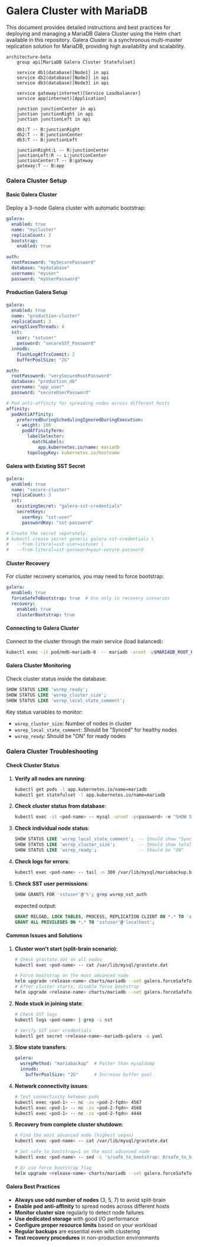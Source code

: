 # Galera Cluster with MariaDB

This document provides detailed instructions and best practices for deploying and managing a MariaDB Galera Cluster using the Helm chart available in this repository. Galera Cluster is a synchronous multi-master replication solution for MariaDB, providing high availability and scalability.

```mermaid
architecture-beta
    group api[MariaDB Galera Cluster Statefulset]

    service db1(database)[Node1] in api
    service db2(database)[Node2] in api
    service db3(database)[Node3] in api

    service gateway(internet)[Service Loadbalancer]
    service app(internet)[Application]

    junction junctionCenter in api
    junction junctionRight in api
    junction junctionLeft in api

    db1:T -- B:junctionRight
    db2:T -- B:junctionCenter
    db3:T -- B:junctionLeft

    junctionRight:L -- R:junctionCenter
    junctionLeft:R -- L:junctionCenter
    junctionCenter:T -- B:gateway
    gateway:T -- B:app
```



### Galera Cluster Setup

#### Basic Galera Cluster

Deploy a 3-node Galera cluster with automatic bootstrap:

```yaml
galera:
  enabled: true
  name: "mycluster"
  replicaCount: 3
  bootstrap:
    enabled: true

auth:
  rootPassword: "mySecurePassword"
  database: "mydatabase"
  username: "myuser"
  password: "myUserPassword"
```

#### Production Galera Setup

```yaml
galera:
  enabled: true
  name: "production-cluster"
  replicaCount: 3
  wsrepSlaveThreads: 4
  sst:
    user: "sstuser"
    password: "secureSST_Password"
  innodb:
    flushLogAtTrxCommit: 2
    bufferPoolSize: "2G"

auth:
  rootPassword: "verySecureRootPassword"
  database: "production_db"
  username: "app_user"
  password: "secureUserPassword"

# Pod anti-affinity for spreading nodes across different hosts
affinity:
  podAntiAffinity:
    preferredDuringSchedulingIgnoredDuringExecution:
    - weight: 100
      podAffinityTerm:
        labelSelector:
          matchLabels:
            app.kubernetes.io/name: mariadb
        topologyKey: kubernetes.io/hostname
```

#### Galera with Existing SST Secret

```yaml
galera:
  enabled: true
  name: "secure-cluster"
  replicaCount: 3
  sst:
    existingSecret: "galera-sst-credentials"
    secretKeys:
      userKey: "sst-user"
      passwordKey: "sst-password"

# Create the secret separately:
# kubectl create secret generic galera-sst-credentials \
#   --from-literal=sst-user=sstuser \
#   --from-literal=sst-password=your-secure-password
```

#### Cluster Recovery

For cluster recovery scenarios, you may need to force bootstrap:

```yaml
galera:
  enabled: true
  forceSafeToBootstrap: true  # Use only in recovery scenarios
  recovery:
    enabled: true
    clusterBootstrap: true
```

#### Connecting to Galera Cluster

Connect to the cluster through the main service (load balanced):

```bash
kubectl exec -it pod/mdb-mariadb-0  -- mariadb -uroot -p$MARIADB_ROOT_PASSWORD -e \"SHOW GLOBAL STATUS LIKE 'wsrep_cluster%'\"
```


#### Galera Cluster Monitoring

Check cluster status inside the database:

```sql
SHOW STATUS LIKE 'wsrep_ready';
SHOW STATUS LIKE 'wsrep_cluster_size';
SHOW STATUS LIKE 'wsrep_local_state_comment';
```

Key status variables to monitor:
- `wsrep_cluster_size`: Number of nodes in cluster
- `wsrep_local_state_comment`: Should be "Synced" for healthy nodes
- `wsrep_ready`: Should be "ON" for ready nodes

### Galera Cluster Troubleshooting

#### Check Cluster Status

1. **Verify all nodes are running**:
   ```bash
   kubectl get pods -l app.kubernetes.io/name=mariadb
   kubectl get statefulset -l app.kubernetes.io/name=mariadb
   ```

2. **Check cluster status from database**:
   ```bash
   kubectl exec -it <pod-name> -- mysql -uroot -p<password> -e "SHOW STATUS LIKE 'wsrep_%'"
   ```

3. **Check individual node status**:
   ```sql
   SHOW STATUS LIKE 'wsrep_local_state_comment';  -- Should show "Synced"
   SHOW STATUS LIKE 'wsrep_cluster_size';         -- Should show total node count
   SHOW STATUS LIKE 'wsrep_ready';                -- Should be "ON"
   ```

4. **Check logs for errors**:
   ```bash
   kubectl exec <pod-name> -- tail -n 300 /var/lib/mysql/mariabackup.backup.log
   ```

5. **Check SST user permissions**:
   ```bash
   SHOW GRANTS FOR 'sstuser'@'%'; grep wsrep_sst_auth
   ```

   expected output:
   ```sql
   GRANT RELOAD, LOCK TABLES, PROCESS, REPLICATION CLIENT ON *.* TO 'sstuser'@'%';
   GRANT ALL PRIVILEGES ON *.* TO 'sstuser'@'localhost';
   ```

#### Common Issues and Solutions

1. **Cluster won't start (split-brain scenario)**:
   ```bash
   # Check grastate.dat on all nodes
   kubectl exec <pod-name> -- cat /var/lib/mysql/grastate.dat
   
   # Force bootstrap on the most advanced node
   helm upgrade <release-name> charts/mariadb --set galera.forceSafeToBootstrap=true
   # After cluster starts, disable force bootstrap
   helm upgrade <release-name> charts/mariadb --set galera.forceSafeToBootstrap=false
   ```

2. **Node stuck in joining state**:
   ```bash
   # Check SST logs
   kubectl logs <pod-name> | grep -i sst
   
   # Verify SST user credentials
   kubectl get secret <release-name>-mariadb-galera -o yaml
   ```

3. **Slow state transfers**:
   ```yaml
   galera:
     wsrepMethod: "mariabackup"  # Faster than mysqldump
     innodb:
       bufferPoolSize: "2G"      # Increase buffer pool
   ```

4. **Network connectivity issues**:
   ```bash
   # Test connectivity between pods
   kubectl exec <pod-1> -- nc -zv <pod-2-fqdn> 4567
   kubectl exec <pod-1> -- nc -zv <pod-2-fqdn> 4568
   kubectl exec <pod-1> -- nc -zv <pod-2-fqdn> 4444
   ```

5. **Recovery from complete cluster shutdown**:
   ```bash
   # Find the most advanced node (highest seqno)
   kubectl exec <pod-name> -- cat /var/lib/mysql/grastate.dat
   
   # Set safe_to_bootstrap=1 on the most advanced node
   kubectl exec <pod-name> -- sed -i 's/safe_to_bootstrap: 0/safe_to_bootstrap: 1/' /var/lib/mysql/grastate.dat
   
   # Or use force bootstrap flag
   helm upgrade <release-name> charts/mariadb --set galera.forceSafeToBootstrap=true
   ```

#### Galera Best Practices

- **Always use odd number of nodes** (3, 5, 7) to avoid split-brain
- **Enable pod anti-affinity** to spread nodes across different hosts
- **Monitor cluster size** regularly to detect node failures
- **Use dedicated storage** with good I/O performance
- **Configure proper resource limits** based on your workload
- **Regular backups** are essential even with clustering
- **Test recovery procedures** in non-production environments